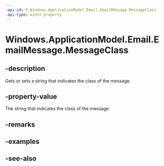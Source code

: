 ----api-id: P:Windows.ApplicationModel.Email.EmailMessage.MessageClass
-api-type: winrt property
---<!-- Property syntaxpublic string MessageClass { get;  set; }--># Windows.ApplicationModel.Email.EmailMessage.MessageClass## -descriptionGets or sets a string that indicates the class of the message.## -property-valueThe string that indicates the class of the message.## -remarks## -examples## -see-also